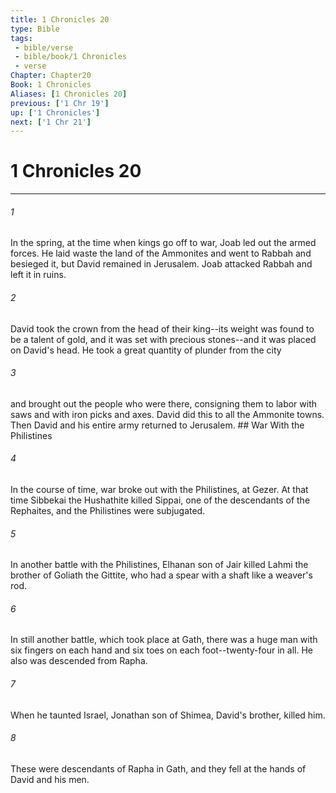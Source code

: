 ```yaml
---
title: 1 Chronicles 20
type: Bible
tags:
 - bible/verse
 - bible/book/1 Chronicles
 - verse
Chapter: Chapter20
Book: 1 Chronicles
Aliases: [1 Chronicles 20]
previous: ['1 Chr 19']
up: ['1 Chronicles']
next: ['1 Chr 21']
---
```

# 1 Chronicles 20

***


###### 1 
In the spring, at the time when kings go off to war, Joab led out the armed forces. He laid waste the land of the Ammonites and went to Rabbah and besieged it, but David remained in Jerusalem. Joab attacked Rabbah and left it in ruins. 

###### 2 
David took the crown from the head of their king--its weight was found to be a talent of gold, and it was set with precious stones--and it was placed on David's head. He took a great quantity of plunder from the city 

###### 3 
and brought out the people who were there, consigning them to labor with saws and with iron picks and axes. David did this to all the Ammonite towns. Then David and his entire army returned to Jerusalem. ## War With the Philistines 

###### 4 
In the course of time, war broke out with the Philistines, at Gezer. At that time Sibbekai the Hushathite killed Sippai, one of the descendants of the Rephaites, and the Philistines were subjugated. 

###### 5 
In another battle with the Philistines, Elhanan son of Jair killed Lahmi the brother of Goliath the Gittite, who had a spear with a shaft like a weaver's rod. 

###### 6 
In still another battle, which took place at Gath, there was a huge man with six fingers on each hand and six toes on each foot--twenty-four in all. He also was descended from Rapha. 

###### 7 
When he taunted Israel, Jonathan son of Shimea, David's brother, killed him. 

###### 8 
These were descendants of Rapha in Gath, and they fell at the hands of David and his men. 
